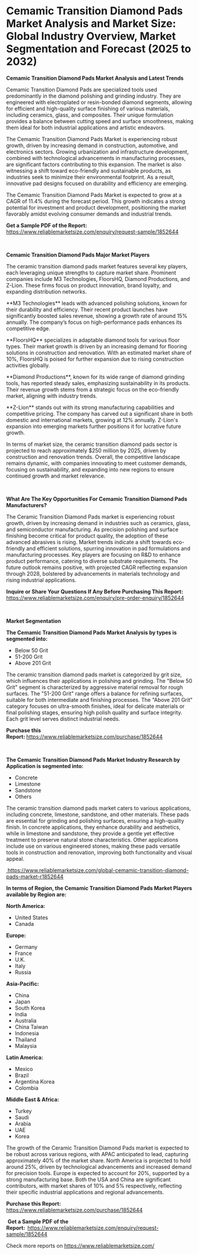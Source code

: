 <p><h1>Cemamic Transition Diamond Pads Market Analysis and Market Size: Global Industry Overview, Market Segmentation and Forecast (2025 to 2032)</h1></p><p><strong>Cemamic Transition Diamond Pads Market Analysis and Latest Trends</strong></p>
<p><p>Cemamic Transition Diamond Pads are specialized tools used predominantly in the diamond polishing and grinding industry. They are engineered with electroplated or resin-bonded diamond segments, allowing for efficient and high-quality surface finishing of various materials, including ceramics, glass, and composites. Their unique formulation provides a balance between cutting speed and surface smoothness, making them ideal for both industrial applications and artistic endeavors.</p><p>The Cemamic Transition Diamond Pads Market is experiencing robust growth, driven by increasing demand in construction, automotive, and electronics sectors. Growing urbanization and infrastructure development, combined with technological advancements in manufacturing processes, are significant factors contributing to this expansion. The market is also witnessing a shift toward eco-friendly and sustainable products, as industries seek to minimize their environmental footprint. As a result, innovative pad designs focused on durability and efficiency are emerging.</p><p>The Cemamic Transition Diamond Pads Market is expected to grow at a CAGR of 11.4% during the forecast period. This growth indicates a strong potential for investment and product development, positioning the market favorably amidst evolving consumer demands and industrial trends.</p></p>
<p><strong>Get a Sample PDF of the Report:&nbsp;</strong> <a href="https://www.reliablemarketsize.com/enquiry/request-sample/1852644?utm_campaign=2255&utm_medium=2&utm_source=Github&utm_content=ia&utm_term=10022025&utm_id=cemamic-transition-diamond-pads">https://www.reliablemarketsize.com/enquiry/request-sample/1852644</a></p>
<p>&nbsp;</p>
<p><strong>Cemamic Transition Diamond Pads Major Market Players</strong></p>
<p><p>The ceramic transition diamond pads market features several key players, each leveraging unique strengths to capture market share. Prominent companies include M3 Technologies, FloorsHQ, Diamond Productions, and Z-Lion. These firms focus on product innovation, brand loyalty, and expanding distribution networks.</p><p>**M3 Technologies** leads with advanced polishing solutions, known for their durability and efficiency. Their recent product launches have significantly boosted sales revenue, showing a growth rate of around 15% annually. The company’s focus on high-performance pads enhances its competitive edge.</p><p>**FloorsHQ** specializes in adaptable diamond tools for various floor types. Their market growth is driven by an increasing demand for flooring solutions in construction and renovation. With an estimated market share of 10%, FloorsHQ is poised for further expansion due to rising construction activities globally.</p><p>**Diamond Productions**, known for its wide range of diamond grinding tools, has reported steady sales, emphasizing sustainability in its products. Their revenue growth stems from a strategic focus on the eco-friendly market, aligning with industry trends.</p><p>**Z-Lion** stands out with its strong manufacturing capabilities and competitive pricing. The company has carved out a significant share in both domestic and international markets, growing at 12% annually. Z-Lion's expansion into emerging markets further positions it for lucrative future growth.</p><p>In terms of market size, the ceramic transition diamond pads sector is projected to reach approximately $250 million by 2025, driven by construction and renovation trends. Overall, the competitive landscape remains dynamic, with companies innovating to meet customer demands, focusing on sustainability, and expanding into new regions to ensure continued growth and market relevance.</p></p>
<p>&nbsp;</p>
<p><strong>What Are The Key Opportunities For Cemamic Transition Diamond Pads Manufacturers?</strong></p>
<p><p>The Ceramic Transition Diamond Pads market is experiencing robust growth, driven by increasing demand in industries such as ceramics, glass, and semiconductor manufacturing. As precision polishing and surface finishing become critical for product quality, the adoption of these advanced abrasives is rising. Market trends indicate a shift towards eco-friendly and efficient solutions, spurring innovation in pad formulations and manufacturing processes. Key players are focusing on R&D to enhance product performance, catering to diverse substrate requirements. The future outlook remains positive, with projected CAGR reflecting expansion through 2028, bolstered by advancements in materials technology and rising industrial applications.</p></p>
<p><strong>Inquire or Share Your Questions If Any Before Purchasing This Report:</strong> <a href="https://www.reliablemarketsize.com/enquiry/pre-order-enquiry/1852644?utm_campaign=2255&utm_medium=2&utm_source=Github&utm_content=ia&utm_term=10022025&utm_id=cemamic-transition-diamond-pads">https://www.reliablemarketsize.com/enquiry/pre-order-enquiry/1852644</a></p>
<p>&nbsp;</p>
<p><strong>Market Segmentation</strong></p>
<p><strong>The Cemamic Transition Diamond Pads Market Analysis by types is segmented into:</strong></p>
<p><ul><li>Below 50 Grit</li><li>51-200 Grit</li><li>Above 201 Grit</li></ul></p>
<p><p>The ceramic transition diamond pads market is categorized by grit size, which influences their applications in polishing and grinding. The "Below 50 Grit" segment is characterized by aggressive material removal for rough surfaces. The "51-200 Grit" range offers a balance for refining surfaces, suitable for both intermediate and finishing processes. The "Above 201 Grit" category focuses on ultra-smooth finishes, ideal for delicate materials or final polishing stages, ensuring high polish quality and surface integrity. Each grit level serves distinct industrial needs.</p></p>
<p><strong>Purchase this Report:&nbsp;</strong><a href="https://www.reliablemarketsize.com/purchase/1852644?utm_campaign=2255&utm_medium=2&utm_source=Github&utm_content=ia&utm_term=10022025&utm_id=cemamic-transition-diamond-pads">https://www.reliablemarketsize.com/purchase/1852644</a></p>
<p>&nbsp;</p>
<p><strong>The Cemamic Transition Diamond Pads Market Industry Research by Application is segmented into:</strong></p>
<p><ul><li>Concrete</li><li>Limestone</li><li>Sandstone</li><li>Others</li></ul></p>
<p><p>The ceramic transition diamond pads market caters to various applications, including concrete, limestone, sandstone, and other materials. These pads are essential for grinding and polishing surfaces, ensuring a high-quality finish. In concrete applications, they enhance durability and aesthetics, while in limestone and sandstone, they provide a gentle yet effective treatment to preserve natural stone characteristics. Other applications include use on various engineered stones, making these pads versatile tools in construction and renovation, improving both functionality and visual appeal.</p></p>
<p><a href="https://www.reliablemarketsize.com/global-cemamic-transition-diamond-pads-market-r1852644?utm_campaign=2255&utm_medium=2&utm_source=Github&utm_content=ia&utm_term=10022025&utm_id=cemamic-transition-diamond-pads">&nbsp;https://www.reliablemarketsize.com/global-cemamic-transition-diamond-pads-market-r1852644</a></p>
<p><strong>In terms of Region, the Cemamic Transition Diamond Pads Market Players available by Region are:</strong></p>
<p>
    <p> <strong> North America: </strong>
        <ul>
            <li>United States</li>
            <li>Canada</li>
        </ul>
        </p> 
    <p> <strong> Europe: </strong>
        <ul>
            <li>Germany</li>
            <li>France</li>
            <li>U.K.</li>
            <li>Italy</li>
            <li>Russia</li>
        </ul>
        </p> 
    <p> <strong> Asia-Pacific: </strong>
        <ul>
            <li>China</li>
            <li>Japan</li>
            <li>South Korea</li>
            <li>India</li>
            <li>Australia</li>
            <li>China Taiwan</li>
            <li>Indonesia</li>
            <li>Thailand</li>
            <li>Malaysia</li>
        </ul>
        </p> 
    <p> <strong> Latin America: </strong>
        <ul>
            <li>Mexico</li>
            <li>Brazil</li>
            <li>Argentina Korea</li>
            <li>Colombia</li>
        </ul>
        </p> 
    <p> <strong> Middle East & Africa: </strong>
        <ul>
            <li>Turkey</li>
            <li>Saudi</li>
            <li>Arabia</li>
            <li>UAE</li>
            <li>Korea</li>
        </ul>
    </p>
    </p>
<p><p>The growth of the Ceramic Transition Diamond Pads market is expected to be robust across various regions, with APAC anticipated to lead, capturing approximately 40% of the market share. North America is projected to hold around 25%, driven by technological advancements and increased demand for precision tools. Europe is expected to account for 20%, supported by a strong manufacturing base. Both the USA and China are significant contributors, with market shares of 10% and 5% respectively, reflecting their specific industrial applications and regional advancements.</p></p>
<p><strong>Purchase this Report: </strong><a href="https://www.reliablemarketsize.com/purchase/1852644?utm_campaign=2255&utm_medium=2&utm_source=Github&utm_content=ia&utm_term=10022025&utm_id=cemamic-transition-diamond-pads">https://www.reliablemarketsize.com/purchase/1852644</a></p>
<p>&nbsp;<strong>Get a Sample PDF of the Report:&nbsp;&nbsp;</strong><a href="https://www.reliablemarketsize.com/enquiry/request-sample/1852644?utm_campaign=2255&utm_medium=2&utm_source=Github&utm_content=ia&utm_term=10022025&utm_id=cemamic-transition-diamond-pads">https://www.reliablemarketsize.com/enquiry/request-sample/1852644</a></p>
<p><strong></strong></p>
<p>Check more reports on <a href="https://www.reliablemarketsize.com/?utm_campaign=2255&utm_medium=2&utm_source=Github&utm_content=ia&utm_term=10022025&utm_id=cemamic-transition-diamond-pads">https://www.reliablemarketsize.com/</a></p>